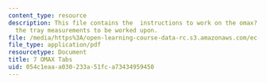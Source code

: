 ```yaml
---
content_type: resource
description: This file contains the  instructions to work on the omax? tabs and gives
  the tray measurements to be worked upon.
file: /media/https%3A/open-learning-course-data-rc.s3.amazonaws.com/ec-s02-water-jet-technologies-spring-2005/054c1eaaa030233a51fca73434959450_MITEC_S02S05_7_omax_tabs.pdf
file_type: application/pdf
resourcetype: Document
title: 7 OMAX Tabs
uid: 054c1eaa-a030-233a-51fc-a73434959450
---
```

